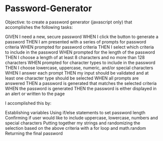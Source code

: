 # Password-Generator

Objective: to create a password generator (javascript only) that accomplishes the following tasks:

GIVEN I need a new, secure password
WHEN I click the button to generate a password
THEN I am presented with a series of prompts for password criteria
WHEN prompted for password criteria
THEN I select which criteria to include in the password
WHEN prompted for the length of the password
THEN I choose a length of at least 8 characters and no more than 128 characters
WHEN prompted for character types to include in the password
THEN I choose lowercase, uppercase, numeric, and/or special characters
WHEN I answer each prompt
THEN my input should be validated and at least one character type should be selected
WHEN all prompts are answered
THEN a password is generated that matches the selected criteria
WHEN the password is generated
THEN the password is either displayed in an alert or written to the page

I accomplished this by:

Establishing variables
Using if/else statements to set password length
Confirming if user would like to include uppercase, lowercase, numbers and special characters
Putting together my strings and randomizing the selection based on the above criteria with a for loop and math.random
Returning the final password
